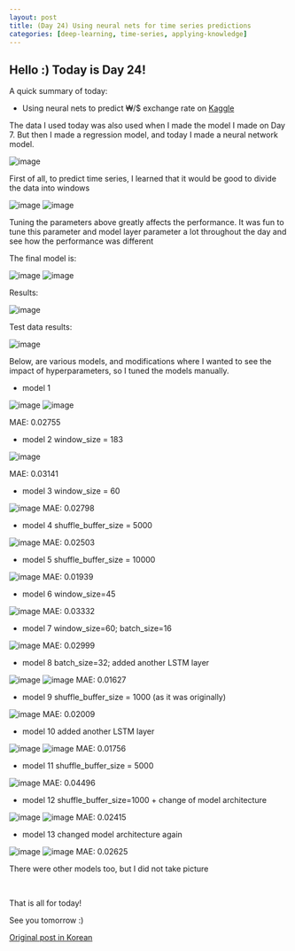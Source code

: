 ```yaml
---
layout: post
title: (Day 24) Using neural nets for time series predictions
categories: [deep-learning, time-series, applying-knowledge]
---
```


## Hello :) Today is Day 24!
A quick summary of today:
* Using neural nets to predict ₩/$ exchange rate on [Kaggle](https://www.kaggle.com/code/divakaivan12/using-neural-nets-to-predict-exchange-rate?scriptVersionId=160564254)

The data I used today was also used when I made the model I made on Day 7. But then I made a regression model, and today I made a neural network model.

![image](https://github.com/ivanstudyblog/ivanstudyblog.github.io/assets/167014511/546f8e71-b827-4eac-8e1b-2538e7e65d24)

First of all, to predict time series, I learned that it would be good to divide the data into windows

![image](https://github.com/ivanstudyblog/ivanstudyblog.github.io/assets/167014511/f283aae4-4bff-4a60-8b78-fe64cb3623d0)
![image](https://github.com/ivanstudyblog/ivanstudyblog.github.io/assets/167014511/c3b72161-bfc7-4cd7-b8a6-82ae994ddc00)

Tuning the parameters above greatly affects the performance. It was fun to tune this parameter and model layer parameter a lot throughout the day and see how the performance was different

The final model is:

![image](https://github.com/ivanstudyblog/ivanstudyblog.github.io/assets/167014511/0b5ca33b-225d-4196-af4f-e1db05abfa42)
![image](https://github.com/ivanstudyblog/ivanstudyblog.github.io/assets/167014511/fdc2aa72-19af-40ac-bcd8-1a036f138e2f)

Results:

![image](https://github.com/ivanstudyblog/ivanstudyblog.github.io/assets/167014511/5abb04af-9b84-4dfb-a229-596ccdb7e39e)

Test data results:

![image](https://github.com/ivanstudyblog/ivanstudyblog.github.io/assets/167014511/4c5da68d-3fc7-4671-ba55-ee65d2637109)


Below, are various models, and modifications where I wanted to see the impact of hyperparameters, so I tuned the models manually.

* model 1

![image](https://github.com/ivanstudyblog/ivanstudyblog.github.io/assets/167014511/84da28f4-0496-40c7-9f2c-151bfa4c54e0)
![image](https://github.com/ivanstudyblog/ivanstudyblog.github.io/assets/167014511/e7ca0c1e-4ee7-499d-9be0-1f9c88dbbeda)

MAE: 0.02755

* model 2
window_size = 183

![image](https://github.com/ivanstudyblog/ivanstudyblog.github.io/assets/167014511/40e5648a-445c-4e4e-a130-24177d495893)

MAE: 0.03141

* model 3
window_size = 60

![image](https://github.com/ivanstudyblog/ivanstudyblog.github.io/assets/167014511/adc07f23-0dd4-40da-9fce-9b2da0346a1b)
MAE: 0.02798

* model 4
shuffle_buffer_size = 5000

![image](https://github.com/ivanstudyblog/ivanstudyblog.github.io/assets/167014511/10da09b4-13bd-488a-ac59-caa4f93dd8a0)
MAE: 0.02503

* model 5
shuffle_buffer_size = 10000

![image](https://github.com/ivanstudyblog/ivanstudyblog.github.io/assets/167014511/551e9d8b-883b-4477-98c6-94fa13aa3c69)
MAE: 0.01939

* model 6
window_size=45

![image](https://github.com/ivanstudyblog/ivanstudyblog.github.io/assets/167014511/79a43e4b-a647-4f3c-aaf4-53f591dcb818)
MAE: 0.03332

* model 7
window_size=60;
batch_size=16

![image](https://github.com/ivanstudyblog/ivanstudyblog.github.io/assets/167014511/31e5f4ce-c689-4b19-9ac6-aa22236b768c)
MAE: 0.02999

* model 8
batch_size=32; added another LSTM layer

![image](https://github.com/ivanstudyblog/ivanstudyblog.github.io/assets/167014511/dc98f072-90ef-4c1e-bd02-be9d9858b148)
![image](https://github.com/ivanstudyblog/ivanstudyblog.github.io/assets/167014511/40e8b56c-076b-48b8-8b41-e2cb6bfd829b)
MAE: 0.01627

* model 9
shuffle_buffer_size = 1000 (as it was originally)

![image](https://github.com/ivanstudyblog/ivanstudyblog.github.io/assets/167014511/5c8a519d-0932-47d0-856e-d61401ae16b6)
MAE: 0.02009

* model 10
added another LSTM layer

![image](https://github.com/ivanstudyblog/ivanstudyblog.github.io/assets/167014511/bd8c3535-b128-42c2-bb50-e35a6c890b44)
![image](https://github.com/ivanstudyblog/ivanstudyblog.github.io/assets/167014511/1baebe6a-8d7b-4ae0-9aa7-2d267a9037c0)
MAE: 0.01756

* model 11
shuffle_buffer_size = 5000

![image](https://github.com/ivanstudyblog/ivanstudyblog.github.io/assets/167014511/76b7878a-35e7-4d1d-ba57-ec234320f610)
MAE: 0.04496

* model 12
shuffle_buffer_size=1000 + change of model architecture

![image](https://github.com/ivanstudyblog/ivanstudyblog.github.io/assets/167014511/11cc16bb-a47a-46b4-9e5b-aac339233f53)
![image](https://github.com/ivanstudyblog/ivanstudyblog.github.io/assets/167014511/9ecfccf3-afda-4c80-a43f-e6e4002dff2f)
MAE: 0.02415

* model 13
changed model architecture again

![image](https://github.com/ivanstudyblog/ivanstudyblog.github.io/assets/167014511/0657ea95-64f0-4f14-b494-e81420ba0fde)
![image](https://github.com/ivanstudyblog/ivanstudyblog.github.io/assets/167014511/1cdf5b0a-22e7-4228-96f1-6faa75e4ce76)
MAE: 0.02625

There were other models too, but I did not take picture

<br/>

That is all for today!

See you tomorrow :)

[Original post in Korean](https://50daysml.blogspot.com/2024/01/day-24.html)



